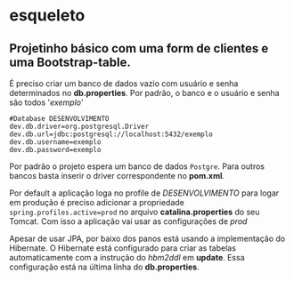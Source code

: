 # esqueleto

## Projetinho básico com uma form de clientes e uma Bootstrap-table.

É preciso criar um banco de dados vazio com usuário e senha determinados no **db.properties**. 
Por padrão, o banco e o usuário e senha são todos '*exemplo*'

```
#Database DESENVOLVIMENTO
dev.db.driver=org.postgresql.Driver
dev.db.url=jdbc:postgresql://localhost:5432/exemplo
dev.db.username=exemplo
dev.db.password=exemplo
```

Por padrão o projeto espera um banco de dados ```Postgre```. Para outros bancos basta inserir o driver correspondente no **pom.xml**.

Por default a aplicação loga no profile de *DESENVOLVIMENTO* para logar em produção é preciso adicionar a propriedade ```spring.profiles.active=prod``` no arquivo **catalina.properties** do seu Tomcat.
Com isso a aplicação vai usar as configurações de *prod*

Apesar de usar JPA, por baixo dos panos está usando a implementação do Hibernate.
O Hibernate está configurado para criar as tabelas automaticamente com a instrução do *hbm2ddl* em **update**. Essa configuração está na última linha do **db.properties**.
